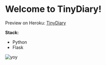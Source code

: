 # Welcome to TinyDiary!

Preview on Heroku:
[TinyDiary](https://tinydiaryapp.herokuapp.com/)

**Stack:**
 - Python
 - Flask
 
 ![yoy](https://i.pinimg.com/originals/7d/86/8e/7d868e530bd4ffac7bed8dca9cbb8d63.gif)
